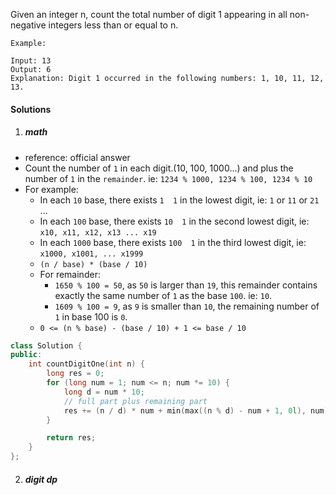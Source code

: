 Given an integer n, count the total number of digit 1 appearing in all non-negative integers less than or equal to n.

```
Example:

Input: 13
Output: 6 
Explanation: Digit 1 occurred in the following numbers: 1, 10, 11, 12, 13.
```

#### Solutions

1. ##### math

- reference: official answer
- Count the number of `1` in each digit.(10, 100, 1000...) and plus the number of `1` in the `remainder`. ie: `1234 % 1000, 1234 % 100, 1234 % 10`
- For example:
    - In each `10` base, there exists `1  1` in the lowest digit, ie: `1` or `11` or `21` ...
    - In each `100` base, there exists `10  1` in the second lowest digit, ie: `x10, x11, x12, x13 ... x19`
    - In each `1000` base, there exists `100  1` in the third lowest digit, ie: `x1000, x1001, ... x1999`
    - `(n / base) * (base / 10)`
    - For remainder:
        - `1650 % 100 = 50`, as `50` is larger than `19`, this remainder contains exactly the same number of `1` as the base `100`. ie: `10`.
        - `1609 % 100 = 9`, as `9` is smaller than `10`, the remaining number of `1` in base 100 is `0`.
    - `0 <= (n % base) - (base / 10) + 1 <= base / 10`

```c++
class Solution {
public:
    int countDigitOne(int n) {
        long res = 0;
        for (long num = 1; num <= n; num *= 10) {
            long d = num * 10;
            // full part plus remaining part
            res += (n / d) * num + min(max((n % d) - num + 1, 0l), num);
        }

        return res;
    }
};
```


2. ##### digit dp
